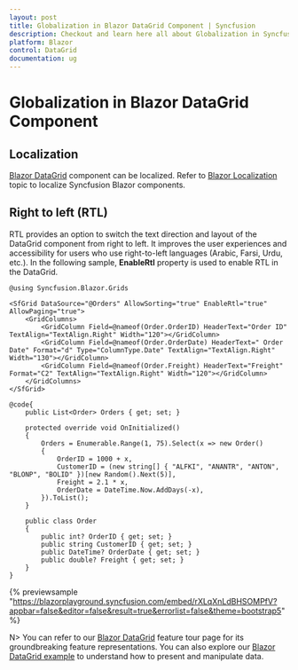 ```yaml
---
layout: post
title: Globalization in Blazor DataGrid Component | Syncfusion
description: Checkout and learn here all about Globalization in Syncfusion Blazor DataGrid component and much more.
platform: Blazor
control: DataGrid
documentation: ug
---
```


# Globalization in Blazor DataGrid Component

## Localization

[Blazor DataGrid](https://www.syncfusion.com/blazor-components/blazor-datagrid) component can be localized. Refer to [Blazor Localization](https://blazor.syncfusion.com/documentation/common/localization) topic to localize Syncfusion Blazor components.

## Right to left (RTL)

RTL provides an option to switch the text direction and layout of the DataGrid component from right to left. It improves the user experiences and accessibility for users who use right-to-left languages (Arabic, Farsi, Urdu, etc.). In the following sample, **EnableRtl** property is used to enable RTL in the DataGrid.

```cshtml
@using Syncfusion.Blazor.Grids

<SfGrid DataSource="@Orders" AllowSorting="true" EnableRtl="true" AllowPaging="true">
    <GridColumns>
        <GridColumn Field=@nameof(Order.OrderID) HeaderText="Order ID" TextAlign="TextAlign.Right" Width="120"></GridColumn>
        <GridColumn Field=@nameof(Order.OrderDate) HeaderText=" Order Date" Format="d" Type="ColumnType.Date" TextAlign="TextAlign.Right" Width="130"></GridColumn>
        <GridColumn Field=@nameof(Order.Freight) HeaderText="Freight" Format="C2" TextAlign="TextAlign.Right" Width="120"></GridColumn>
    </GridColumns>
</SfGrid>

@code{
    public List<Order> Orders { get; set; }

    protected override void OnInitialized()
    {
        Orders = Enumerable.Range(1, 75).Select(x => new Order()
        {
            OrderID = 1000 + x,
            CustomerID = (new string[] { "ALFKI", "ANANTR", "ANTON", "BLONP", "BOLID" })[new Random().Next(5)],
            Freight = 2.1 * x,
            OrderDate = DateTime.Now.AddDays(-x),
        }).ToList();
    }

    public class Order
    {
        public int? OrderID { get; set; }
        public string CustomerID { get; set; }
        public DateTime? OrderDate { get; set; }
        public double? Freight { get; set; }
    }
}
```

{% previewsample "https://blazorplayground.syncfusion.com/embed/rXLqXnLdBHSOMPfV?appbar=false&editor=false&result=true&errorlist=false&theme=bootstrap5" %}

N> You can refer to our [Blazor DataGrid](https://www.syncfusion.com/blazor-components/blazor-datagrid) feature tour page for its groundbreaking feature representations. You can also explore our [Blazor DataGrid example](https://blazor.syncfusion.com/demos/datagrid/overview?theme=bootstrap4) to understand how to present and manipulate data.